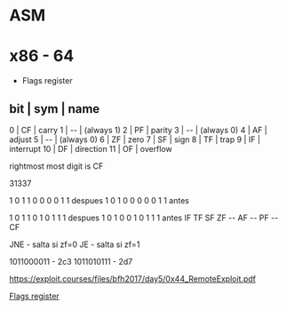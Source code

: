 # ASM



# x86 - 64

- Flags register

bit | sym | name
------------------
  0 |  CF | carry
  1 |  -- | (always 1)
  2 |  PF | parity
  3 |  -- | (always 0)
  4 |  AF | adjust
  5 |  -- | (always 0)
  6 |  ZF | zero
  7 |  SF | sign
  8 |  TF | trap
  9 |  IF | interrupt
 10 |  DF | direction
 11 |  OF | overflow

 rightmost most digit is CF

31337

  1   0  1   1   0   0  0  0  1  1 despues
  1   0  1   0   0   0  0  0  1  1 antes

  1   0  1   1   0   1  0  1  1  1 despues
  1   0  1   0   0   1  0  1  1  1 antes
  IF TF SF  ZF  --  AF -- PF -- CF
  

 


 JNE        - salta si zf=0
 JE         - salta si zf=1

 1011000011 - 2c3
1011010111  - 2d7

https://exploit.courses/files/bfh2017/day5/0x44_RemoteExploit.pdf


[Flags register](https://en.wikipedia.org/wiki/FLAGS_register)